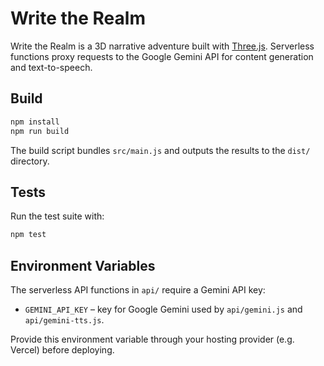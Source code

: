 # Write the Realm

Write the Realm is a 3D narrative adventure built with [Three.js](https://threejs.org/).  Serverless functions proxy requests to the Google Gemini API for content generation and text-to-speech.

## Build

```bash
npm install
npm run build
```

The build script bundles `src/main.js` and outputs the results to the `dist/` directory.

## Tests

Run the test suite with:

```bash
npm test
```

## Environment Variables

The serverless API functions in `api/` require a Gemini API key:

- `GEMINI_API_KEY` – key for Google Gemini used by `api/gemini.js` and `api/gemini-tts.js`.

Provide this environment variable through your hosting provider (e.g. Vercel) before deploying.
